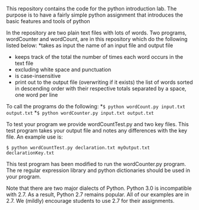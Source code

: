 This repository contains the code for the python introduction lab. The
purpose is to have a fairly simple python assignment that introduces
the basic features and tools of python

In the repository are two plain text files with lots of words.
Two programs, wordCounter and wordCount, are in this repository which do the following listed below: 
*takes as input the name of an input file and output file
* keeps track of the total the number of times each word occurs in the text file 
* excluding white space and punctuation
* is case-insensitive
* print out to the output file (overwriting if it exists) the list of
  words sorted in descending order with their respective totals
  separated by a space, one word per line
  
To call the programs do the following: 
*`$ python wordCount.py input.txt output.txt`
*`$ python wordCounter.py input.txt output.txt`

To test your program we provide wordCountTest.py and two key
files. This test program takes your output file and notes any
differences with the key file. An example use is:

`$ python wordCountTest.py declaration.txt myOutput.txt declarationKey.txt`

This test program has been modified to run the wordCounter.py program. 
The re regular expression library and python dictionaries should be
used in your program. 

Note that there are two major dialects of Python.  Python 3.0 is
incompatible with 2.7.   As a result, Python 2.7 remains popular.  All
of our examples are in 2.7.  We (mildly) encourage students to use 2.7
for their assignments. 
